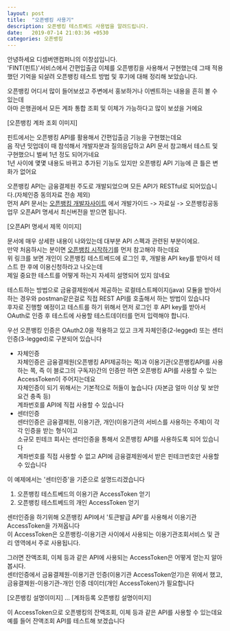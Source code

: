 ```yaml
---
layout: post
title:  "오픈뱅킹 사용기"
description: 오픈뱅킹 테스트베드 사용법을 알려드립니다.
date:   2019-07-14 21:03:36 +0530
categories: 오픈뱅킹
---
```

안녕하세요 디셈버앤컴퍼니의 이창섭입니다.   
'FINT(핀트)'서비스에서 간편입출금 이체를 오픈뱅킹을 사용해서 구현했는데 그때 적용했던 기억을 되살려 오픈뱅킹 테스트 방법 및 후기에 대해 정리해 보았습니다.  

오픈뱅킹 어디서 많이 들어보셨고 주변에서 홍보하거나 이벤트하는 내용을 흔히 볼 수 있는데  
아마 은행권에서 모든 계좌 통합 조회 및 이체가 가능하다고 많이 보셨을 거에요   


[오픈뱅킹 계좌 조회 이미지]

핀트에서는 오픈뱅킹 API를 활용해서 간편입출금 기능을 구현했는데요  
음 작년 밋업데이 때 참석해서 개발자분과 질의응답하고 API 문서 참고해서 테스트 및 구현했으니 벌써 1년 정도 되어가네요   
1년 사이에 몇몇 내용도 바뀌고 추가된 기능도 있지만 오픈뱅킹 API 기능에 큰 틀은 변화가 없어요  

오픈뱅킹 API는 금융결제원 주도로 개발되었으며 모든 API가 RESTful로 되어있습니다.(자체인증 동의자료 전송 제외)   
먼저 API 문서는 [오픈뱅킹 개발자사이트](https://developers.openbanking.or.kr/guide/sdkdownload) 에서 개발가이드 -> 자료실 -> 오픈뱅킹공동업무 오픈API 명세서 최신버전을 받으면 됩니다.   

[오픈API 명세서 제목 이미지]

문서에 매우 상세한 내용이 나와있는데 대부분 API 스펙과 관련된 부분이에요.   
만약 처음하시는 분이면 [오픈뱅킹 시작하기](https://developers.openbanking.or.kr/guide/start)를 먼저 참고해야 하는데요      
위 링크를 보면 개인이 오픈뱅킹 테스트베드에 로그인 후, 개발용 API key를 받아서 테스트 한 후에 이용신청하라고 나오는데   
제일 중요한 테스트를 어떻게 하는지 자세히 설명되어 있지 않네요   

테스트하는 방법으로 금융결제원에서 제공하는 로컬테스트페이지(java) 모듈을 받아서 하는 경우와 postman같은걸로 직접 REST API를 호출해서 하는 방법이 있습니다   
후자로 진행할 예정이고 테스트를 하기 위해서 먼저 로그인 후 API key를 받아서 OAuth로 인증 후 테스트에 사용할 테스트데이터를 먼저 입력해야 합니다.   

우선 오픈뱅킹 인증은 OAuth2.0을 적용하고 있고 크게 자체인증(2-legged) 또는 센터인증(3-legged)로 구분되어 있습니다  
* 자체인증  
  자체인증은 금융결제원(오픈뱅킹 API제공하는 쪽)과 이용기관(오픈뱅킹API를 사용하는 쪽, 즉 이 블로그의 구독자)간의 인증만 하면 오픈뱅킹 API를 사용할 수 있는 AccessToken이 주어지는데요  
  자체인증이 되기 위해서는 기본적으로 허들이 높습니다 (자본금 얼마 이상 및 보안요건 충족 등)  
  계좌번호를 API에 직접 사용할 수 있습니다  
* 센터인증  
  센터인증은 금융결제원, 이용기관, 개인(이용기관의 서비스를 사용하는 주체)이 각각 인증을 받는 형식이고  
  소규모 핀테크 회사는 센터인증을 통해서 오픈뱅킹 API를 사용하도록 되어 있습니다  
  계좌번호를 직접 사용할 수 없고 API에 금융결제원에서 받은 핀테크번호만 사용할 수 있습니다  

이 예제에서는 '센터인증'을 기준으로 설명드리겠습니다  
1. 오픈뱅킹 테스트베드의 이용기관 AccessToken 얻기
2. 오픈뱅킹 테스트베드의 개인 AccessToken 얻기  


센터인증을 하기위해 오픈뱅킹 API에서 '토큰발급 API'를 사용해서 이용기관 AccessToken을 가져옵니다  
이 AccessToken은 오픈뱅킹-이용기관 사이에서 사용되는 이용기관조회서비스 및 관리 영역에서 주로 사용됩니다.  

그러면 잔액조회, 이체 등과 같은 API에 사용되는 AccessToken은 어떻게 얻는지 알아봅시다.  
센터인증에서 금융결제원-이용기관 인증(이용기관 AccessToken얻기)은 위에서 했고, 금융결제원-이용기관-개인 인증 데이터(개인 AccessToken)가 필요합니다

[오픈뱅킹 설명이미지]
...
[계좌등록 오픈뱅킹 설명이미지]


이 AccessToken으로 오픈뱅킹의 잔액조회, 이체 등과 같은 API를 사용할 수 있는데요  
예를 들어 잔액조회 API를 테스트해 보겠습니다  






